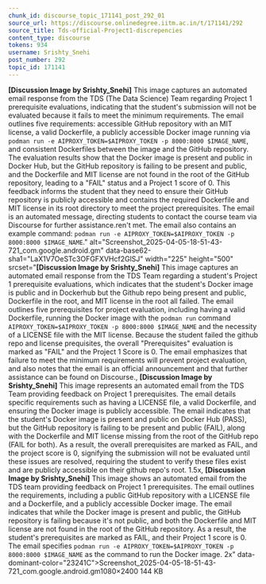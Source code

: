 ```yaml
---
chunk_id: discourse_topic_171141_post_292_01
source_url: https://discourse.onlinedegree.iitm.ac.in/t/171141/292
source_title: Tds-official-Project1-discrepencies
content_type: discourse
tokens: 934
username: Srishty_Snehi
post_number: 292
topic_id: 171141
---
```


**[Discussion Image by Srishty_Snehi]** This image captures an automated email response from the TDS (The Data Science) Team regarding Project 1 prerequisite evaluations, indicating that the student's submission will not be evaluated because it fails to meet the minimum requirements. The email outlines five requirements: accessible GitHub repository with an MIT license, a valid Dockerfile, a publicly accessible Docker image running via `podman run -e AIPROXY_TOKEN=$AIPROXY_TOKEN -p 8000:8000 $IMAGE_NAME`, and consistent Dockerfiles between the image and the GitHub repository. The evaluation results show that the Docker image is present and public in Docker Hub, but the GitHub repository is failing to be present and public, and the Dockerfile and MIT license are not found in the root of the GitHub repository, leading to a "FAIL" status and a Project 1 score of 0. This feedback informs the student that they need to ensure their GitHub repository is publicly accessible and contains the required Dockerfile and MIT license in its root directory to meet the project prerequisites. The email is an automated message, directing students to contact the course team via Discourse for further assistance.ren't met. The email also contains an example command: `podman run -e AIPROXY_TOKEN=$AIPROXY_TOKEN -p 8000:8000 $IMAGE_NAME`." alt="Screenshot_2025-04-05-18-51-43-721_com.google.android.gm" data-base62-sha1="LaX1V7OeSTc3OFGFXVHcf2GlSJ" width="225" height="500" srcset="**[Discussion Image by Srishty_Snehi]** This image captures an automated email response from the TDS Team regarding a student's Project 1 prerequisite evaluations, which indicates that the student's Docker image is public and in Dockerhub but the Github repo being present and public, Dockerfile in the root, and MIT license in the root all failed. The email outlines five prerequisites for project evaluation, including having a valid Dockerfile, running the Docker image with the `podman run` command `AIPROXY_TOKEN=$AIPROXY_TOKEN -p 8000:8000 $IMAGE_NAME` and the necessity of a LICENSE file with the MIT license. Because the student failed the github repo and license prequisites, the overall "Prerequisites" evaluation is marked as "FAIL" and the Project 1 Score is 0. The email emphasizes that failure to meet the minimum requirements will prevent project evaluation, and also notes that the email is an official announcement and that further assistance can be found on Discourse., **[Discussion Image by Srishty_Snehi]** This image represents an automated email from the TDS Team providing feedback on Project 1 prerequisites. The email details specific requirements such as having a LICENSE file, a valid Dockerfile, and ensuring the Docker image is publicly accessible. The email indicates that the student's Docker image is present and public on Docker Hub (PASS), but the GitHub repository is failing to be present and public (FAIL), along with the Dockerfile and MIT license missing from the root of the GitHub repo (FAIL for both). As a result, the overall prerequisites are marked as FAIL, and the project score is 0, signifying the submission will not be evaluated until these issues are resolved, requiring the student to verify these files exist and are publicly accessible on their github repo's root. 1.5x, **[Discussion Image by Srishty_Snehi]** This image shows an automated email from the TDS team providing feedback on Project 1 prerequisites. The email outlines the requirements, including a public GitHub repository with a LICENSE file and a Dockerfile, and a publicly accessible Docker image. The email indicates that while the Docker image is present and public, the GitHub repository is failing because it's not public, and both the Dockerfile and MIT license are not found in the root of the GitHub repository. As a result, the student's prerequisites are marked as FAIL, and their Project 1 score is 0. The email specifies `podman run -e AIPROXY_TOKEN=$AIPROXY_TOKEN -p 8000:8000 $IMAGE_NAME` as the command to run the Docker image. 2x" data-dominant-color="23241C">Screenshot_2025-04-05-18-51-43-721_com.google.android.gm1080×2400 144 KB
